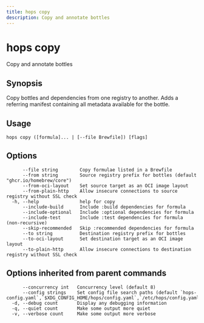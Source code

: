 ```yaml
---
title: hops copy
description: Copy and annotate bottles
---
```


<!--
This documentation is auto generated by a script.
Please do not edit this file directly.
-->

<!-- markdownlint-disable-next-line single-title -->
# hops copy

Copy and annotate bottles

## Synopsis

Copy bottles and dependencies from one registry to another. Adds a referring manifest containing all metadata available for the bottle.

## Usage

```plaintext
hops copy ([formula]... | [--file Brewfile]) [flags]
```

## Options

```plaintext
      --file string        Copy formulae listed in a Brewfile
      --from string        Source registry prefix for bottles (default "ghcr.io/homebrew/core")
      --from-oci-layout    Set source target as an OCI image layout
      --from-plain-http    Allow insecure connections to source registry without SSL check
  -h, --help               help for copy
      --include-build      Include :build dependencies for formula
      --include-optional   Include :optional dependencies for formula
      --include-test       Include :test dependencies for formula (non-recursive)
      --skip-recommended   Skip :recommended dependencies for formula
      --to string          Destination registry prefix for bottles
      --to-oci-layout      Set destination target as an OCI image layout
      --to-plain-http      Allow insecure connections to destination registry without SSL check
```

## Options inherited from parent commands

```plaintext
      --concurrency int   Concurrency level (default 8)
      --config strings    Set config file search paths (default `hops-config.yaml`,`$XDG_CONFIG_HOME/hops/config.yaml`,`/etc/hops/config.yaml`)
  -d, --debug count       Display any debugging information
  -q, --quiet count       Make some output more quiet
  -v, --verbose count     Make some output more verbose
```
